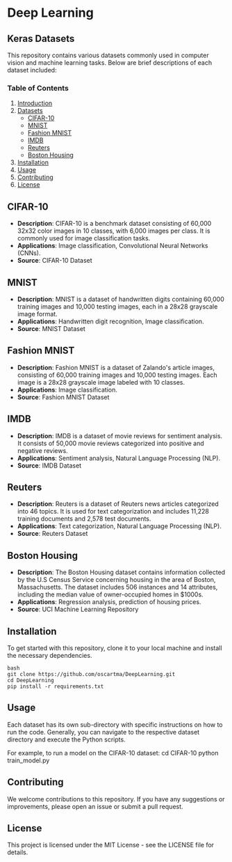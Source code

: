 # Deep Learning

## Keras Datasets

This repository contains various datasets commonly used in computer vision and machine learning tasks. Below are brief descriptions of each dataset included:

### Table of Contents
1. [Introduction](#introduction)
2. [Datasets](#datasets)
   - [CIFAR-10](#cifar-10)
   - [MNIST](#mnist)
   - [Fashion MNIST](#fashion-mnist)
   - [IMDB](#imdb)
   - [Reuters](#reuters)
   - [Boston Housing ](#boston-housing-dataset)
3. [Installation](#installation)
4. [Usage](#usage)
5. [Contributing](#contributing)
6. [License](#license)

## CIFAR-10
- **Description**: CIFAR-10 is a benchmark dataset consisting of 60,000 32x32 color images in 10 classes, with 6,000 images per class. It is commonly used for image classification tasks.
- **Applications**: Image classification, Convolutional Neural Networks (CNNs).
- **Source**: CIFAR-10 Dataset

## MNIST
- **Description**: MNIST is a dataset of handwritten digits containing 60,000 training images and 10,000 testing images, each in a 28x28 grayscale image format.
- **Applications**: Handwritten digit recognition, Image classification.
- **Source**: MNIST Dataset

## Fashion MNIST
- **Description**: Fashion MNIST is a dataset of Zalando's article images, consisting of 60,000 training images and 10,000 testing images. Each image is a 28x28 grayscale image labeled with 10 classes.
- **Applications**: Image classification.
- **Source**: Fashion MNIST Dataset

## IMDB
- **Description**: IMDB is a dataset of movie reviews for sentiment analysis. It consists of 50,000 movie reviews categorized into positive and negative reviews.
- **Applications**: Sentiment analysis, Natural Language Processing (NLP).
- **Source**: IMDB Dataset

## Reuters
- **Description**: Reuters is a dataset of Reuters news articles categorized into 46 topics. It is used for text categorization and includes 11,228 training documents and 2,578 test documents.
- **Applications**: Text categorization, Natural Language Processing (NLP).
- **Source**: Reuters Dataset

## Boston Housing 
- **Description**: The Boston Housing dataset contains information collected by the U.S Census Service concerning housing in the area of Boston, Massachusetts. The dataset includes 506 instances and 14 attributes, including the median value of owner-occupied homes in $1000s.
- **Applications**: Regression analysis, prediction of housing prices.
- **Source**: UCI Machine Learning Repository

## Installation
To get started with this repository, clone it to your local machine and install the necessary dependencies.
```
bash
git clone https://github.com/oscartma/DeepLearning.git
cd DeepLearning
pip install -r requirements.txt
```

## Usage
Each dataset has its own sub-directory with specific instructions on how to run the code. Generally, you can navigate to the respective dataset directory and execute the Python scripts.

For example, to run a model on the CIFAR-10 dataset:
cd CIFAR-10
python train_model.py


## Contributing
We welcome contributions to this repository. If you have any suggestions or improvements, please open an issue or submit a pull request.

## License
This project is licensed under the MIT License - see the LICENSE file for details.
